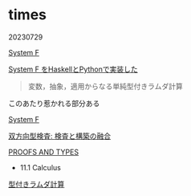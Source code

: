 # times

20230729

[System F](https://ja.wikipedia.org/wiki/System_F)

[System F をHaskellとPythonで実装した](https://yigarashi.hatenablog.com/entry/2015/08/10/154353)

> 変数，抽象，適用からなる単純型付きラムダ計算

このあたり惹かれる部分ある

[System F](https://scrapbox.io/herp-technote/System_F)

[双方向型検査: 検査と構築の融合](https://mizunashi-mana.github.io/blog/posts/2023/02/bidirectional-typing/#bidirectional-typing)

[PROOFS AND TYPES](https://www.paultaylor.eu/stable/prot.pdf)

- 11.1 Calculus

[型付きラムダ計算](https://ja.wikipedia.org/wiki/%E5%9E%8B%E4%BB%98%E3%81%8D%E3%83%A9%E3%83%A0%E3%83%80%E8%A8%88%E7%AE%97)

